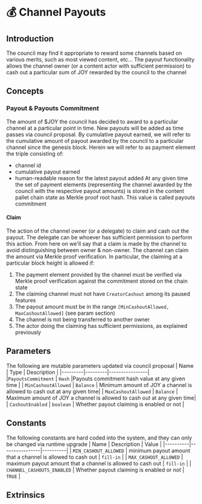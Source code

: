 # 💰 Channel Payouts
## Introduction
The council may find it appropriate to reward some channels based on various merits, such as most viewed content, etc... The payout functionality allows the channel owner (or a content actor with sufficient permission) to cash out a particular sum of JOY rewarded by the council to the channel
## Concepts
### Payout & Payouts Commitment
The amount of $JOY the council has decided to award to a particular channel at a particular point in time. 
New payouts will be added as time passes via council proposal. By cumulative payout earned, we will refer to the cumulative amount of payout awarded by the council to a particular channel since the genesis block.
Herein we will refer to as payment element the triple consisting of:
- channel id
- cumulative payout earned
- human-readable reason for the latest payout added
At any given time the set of payment elements (representing the channel awarded by the council with the respective payout amounts) is stored in the content pallet chain state as Merkle proof root hash. This value is called payouts commitment
#### Claim
The action of the channel owner (or a delegate) to claim and cash out the payout. The delegate can be whoever has sufficient permission to perform this action. From here on we'll say that a claim is made by the channel to avoid distinguishing between owner & non-owner.
The channel can claim the amount via Merkle proof verification. In particular, the claiming at a particular block height is allowed if:
1. The payment element provided by the channel must be verified via Merkle proof verification against the commitment stored on the chain state 
2. The claiming channel must not have `CreatorCashout` among its paused features
3. The payout amount must be in the range `[MinCashoutAllowed, MaxCashoutAllowed]` (see param section)
4. The channel is not being transferred to another owner
5. The actor doing the claiming has sufficient permissions, as explained previously
## Parameters
The following are mutable parameters updated via council proposal
| Name | Type | Description |
|---------|---------|----------------|
|`PayoutsCommitment` | `Hash` |Payouts commitment hash value at any given time |
| `MinCashoutAllowed` | `Balance` | Minimum amount of JOY a channel is allowed to cash out at any given time|
| `MaxCashoutAllowed` | `Balance` | Maximum amount of JOY a channel is allowed to cash out at any given time|
| `CashoutEnabled` | `boolean` | Whether payout claiming is enabled or not | 
## Constants
The following constants are hard coded into the system, and they can only be changed via runtime upgrade
| Name | Description | Value |
|----------|----------------|----------|
| `MIN_CASHOUT_ALLOWED` | minimum payout amount that a channel is allowed to cash out | `fill-in` | 
| `MAX_CASHOUT_ALLOWED` | maximum payout amount that a channel is allowed to cash out | `fill-in` | 
| `CHANNEL_CASHOUTS_ENABLED` |  Whether payout claiming is enabled or not | `TRUE` | 
## Extrinsics
